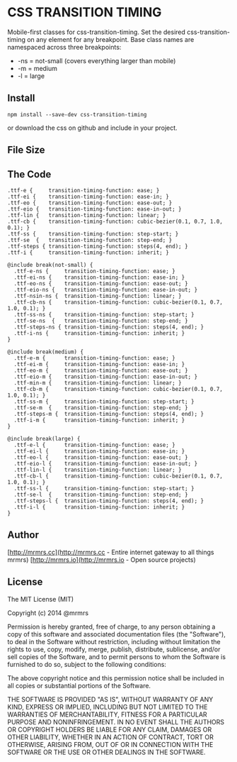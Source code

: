 # CSS TRANSITION TIMING

  Mobile-first classes for css-transition-timing.
  Set the desired css-transition-timing on any element for any breakpoint.
  Base class names are namespaced across three breakpoints:

*  -ns = not-small (covers everything larger than mobile)
*  -m  = medium
*  -l  = large

## Install
```
npm install --save-dev css-transition-timing
```
or download the css on github and include in your project.

## File Size


## The Code
```
.ttf-e {     transition-timing-function: ease; }
.ttf-ei {    transition-timing-function: ease-in; }
.ttf-eo {    transition-timing-function: ease-out; }
.ttf-eio {   transition-timing-function: ease-in-out; }
.ttf-lin {   transition-timing-function: linear; }
.ttf-cb {    transition-timing-function: cubic-bezier(0.1, 0.7, 1.0, 0.1); }
.ttf-ss {    transition-timing-function: step-start; }
.ttf-se  {   transition-timing-function: step-end; }
.ttf-steps { transition-timing-function: steps(4, end); }
.ttf-i {     transition-timing-function: inherit; }

@include break(not-small) {
  .ttf-e-ns { 	  transition-timing-function: ease; }
  .ttf-ei-ns {    transition-timing-function: ease-in; }
  .ttf-eo-ns {    transition-timing-function: ease-out; }
  .ttf-eio-ns {   transition-timing-function: ease-in-out; }
  .ttf-nsin-ns {  transition-timing-function: linear; }
  .ttf-cb-ns {    transition-timing-function: cubic-bezier(0.1, 0.7, 1.0, 0.1); }
  .ttf-ss-ns {    transition-timing-function: step-start; }
  .ttf-se-ns  {   transition-timing-function: step-end; }
  .ttf-steps-ns { transition-timing-function: steps(4, end); }
  .ttf-i-ns {     transition-timing-function: inherit; }
}

@include break(medium) {
  .ttf-e-m {      transition-timing-function: ease; }
  .ttf-ei-m {     transition-timing-function: ease-in; }
  .ttf-eo-m {     transition-timing-function: ease-out; }
  .ttf-eio-m {    transition-timing-function: ease-in-out; }
  .ttf-min-m {    transition-timing-function: linear; }
  .ttf-cb-m {     transition-timing-function: cubic-bezier(0.1, 0.7, 1.0, 0.1); }
  .ttf-ss-m {     transition-timing-function: step-start; }
  .ttf-se-m  {    transition-timing-function: step-end; }
  .ttf-steps-m {  transition-timing-function: steps(4, end); }
  .ttf-i-m {      transition-timing-function: inherit; }
}

@include break(large) {
  .ttf-e-l {      transition-timing-function: ease; }
  .ttf-ei-l {     transition-timing-function: ease-in; }
  .ttf-eo-l {     transition-timing-function: ease-out; }
  .ttf-eio-l {    transition-timing-function: ease-in-out; }
  .ttf-lin-l {    transition-timing-function: linear; }
  .ttf-cb-l {     transition-timing-function: cubic-bezier(0.1, 0.7, 1.0, 0.1); }
  .ttf-ss-l {     transition-timing-function: step-start; }
  .ttf-se-l  {    transition-timing-function: step-end; }
  .ttf-steps-l {  transition-timing-function: steps(4, end); }
  .ttf-i-l {      transition-timing-function: inherit; }
}

```

## Author

[http://mrmrs.cc](http://mrmrs.cc - Entire internet gateway to all things mrmrs)
[http://mrmrs.io](http://mrmrs.io - Open source projects)

## License

The MIT License (MIT)

Copyright (c) 2014 @mrmrs

Permission is hereby granted, free of charge, to any person obtaining a copy
of this software and associated documentation files (the "Software"), to deal
in the Software without restriction, including without limitation the rights
to use, copy, modify, merge, publish, distribute, sublicense, and/or sell
copies of the Software, and to permit persons to whom the Software is
furnished to do so, subject to the following conditions:

The above copyright notice and this permission notice shall be included in
all copies or substantial portions of the Software.

THE SOFTWARE IS PROVIDED "AS IS", WITHOUT WARRANTY OF ANY KIND, EXPRESS OR
IMPLIED, INCLUDING BUT NOT LIMITED TO THE WARRANTIES OF MERCHANTABILITY,
FITNESS FOR A PARTICULAR PURPOSE AND NONINFRINGEMENT. IN NO EVENT SHALL THE
AUTHORS OR COPYRIGHT HOLDERS BE LIABLE FOR ANY CLAIM, DAMAGES OR OTHER
LIABILITY, WHETHER IN AN ACTION OF CONTRACT, TORT OR OTHERWISE, ARISING FROM,
OUT OF OR IN CONNECTION WITH THE SOFTWARE OR THE USE OR OTHER DEALINGS IN
THE SOFTWARE.

